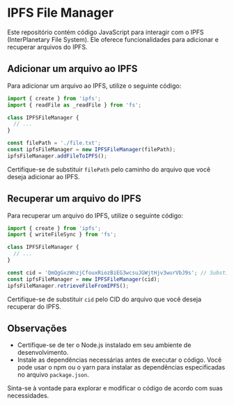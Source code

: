 # IPFS File Manager

Este repositório contém código JavaScript para interagir com o IPFS (InterPlanetary File System). Ele oferece funcionalidades para adicionar e recuperar arquivos do IPFS.

## Adicionar um arquivo ao IPFS

Para adicionar um arquivo ao IPFS, utilize o seguinte código:

```javascript
import { create } from 'ipfs';
import { readFile as _readFile } from 'fs';

class IPFSFileManager {
  // ...
}

const filePath = './file.txt';
const ipfsFileManager = new IPFSFileManager(filePath);
ipfsFileManager.addFileToIPFS();
```

Certifique-se de substituir `filePath` pelo caminho do arquivo que você deseja adicionar ao IPFS.

## Recuperar um arquivo do IPFS

Para recuperar um arquivo do IPFS, utilize o seguinte código:

```javascript
import { create } from 'ipfs';
import { writeFileSync } from 'fs';

class IPFSFileManager {
  // ...
}

const cid = 'QmQgGxzWnzjCfouxRiozBiEG3wcsuJGWjtHjv3wurVbJ9s'; // Substitua pelo CID do arquivo que você deseja recuperar
const ipfsFileManager = new IPFSFileManager(cid);
ipfsFileManager.retrieveFileFromIPFS();
```

Certifique-se de substituir `cid` pelo CID do arquivo que você deseja recuperar do IPFS.

## Observações

- Certifique-se de ter o Node.js instalado em seu ambiente de desenvolvimento.
- Instale as dependências necessárias antes de executar o código. Você pode usar o npm ou o yarn para instalar as dependências especificadas no arquivo `package.json`.

Sinta-se à vontade para explorar e modificar o código de acordo com suas necessidades.